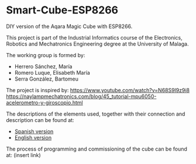 # Smart-Cube-ESP8266
DIY version of the Aqara Magic Cube with ESP8266.

This project is part of the Industrial Informatics course of the Electronics, Robotics and Mechatronics Engineering degree at the University of Malaga. 

The working group is formed by:
- Herrero Sánchez, María
- Romero Luque, Elisabeth María
- Serra González, Bartomeu

The project is inspired by: https://www.youtube.com/watch?v=N68S9l9z9i8
                            https://naylampmechatronics.com/blog/45_tutorial-mpu6050-acelerometro-y-giroscopio.html

The descriptions of the elements used, together with their connection and description can be found at: 
* [Spanish version](https://github.com/eromerol/Smart-Cube-ESP8266/blob/main/Spanish%20Version/Montaje.md)
* [English version](https://github.com/eromerol/Smart-Cube-ESP8266/blob/main/English%20Version/Assembly.md)

The process of programming and commissioning of the cube can be found at: (insert link)


